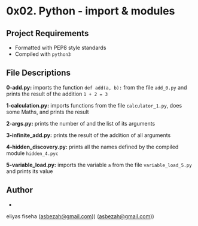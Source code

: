 # 0x02. Python - import & modules
## Project Requirements
- Formatted with PEP8 style standards
- Compiled with `python3`

## File Descriptions
**0-add.py:** imports the function `def add(a, b):` from the file `add_0.py` and prints the result of the addition `1 + 2 = 3`

**1-calculation.py:** imports functions from the file `calculator_1.py`, does some Maths, and prints the result

**2-args.py:** prints the number of and the list of its arguments

**3-infinite_add.py:** prints the result of the addition of all arguments

**4-hidden_discovery.py:** prints all the names defined by the compiled module `hidden_4.pyc`

**5-variable_load.py:** imports the variable `a` from the file `variable_load_5.py` and prints its value

## Author
*
eliyas fiseha (asbezah@gmail.com))
(asbezah@gmail.com))